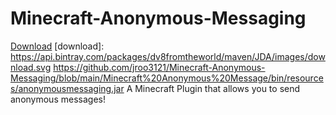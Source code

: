 # Minecraft-Anonymous-Messaging
<!-- Place this tag where you want the button to render. -->
<a class="github-button" href="https://github.com/jroo3121/Minecraft-Anonymous-Messaging/blob/main/Minecraft%20Anonymous%20Message/bin/resources/anonymousmessaging.jar" data-icon="octicon-download" aria-label="Download dd/ddd on GitHub">Download</a>
[download]: https://api.bintray.com/packages/dv8fromtheworld/maven/JDA/images/download.svg
https://github.com/jroo3121/Minecraft-Anonymous-Messaging/blob/main/Minecraft%20Anonymous%20Message/bin/resources/anonymousmessaging.jar
A Minecraft Plugin that allows you to send anonymous messages!
